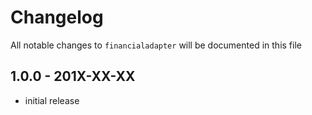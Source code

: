 # Changelog

All notable changes to `financialadapter` will be documented in this file

## 1.0.0 - 201X-XX-XX

- initial release
